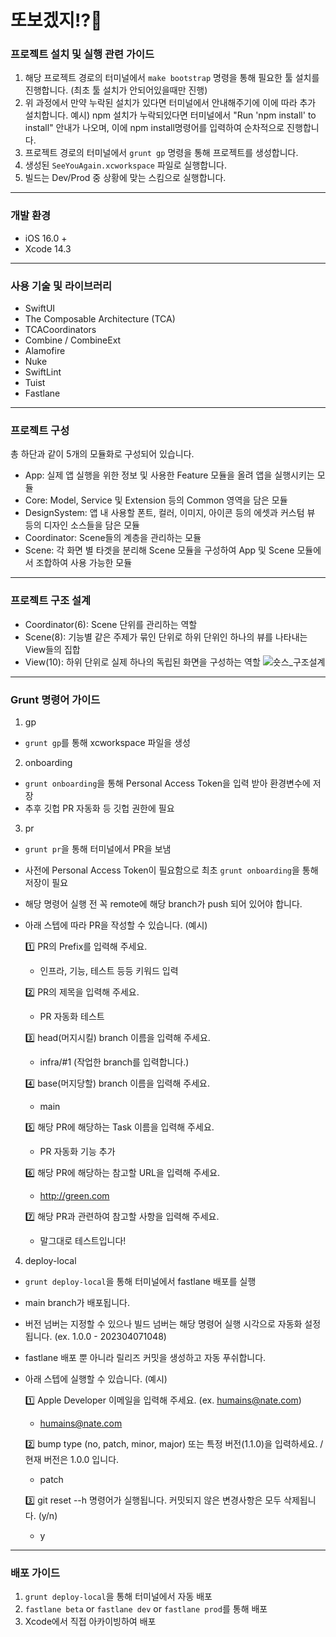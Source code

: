 # 또보겠지!?🍡
### 프로젝트 설치 및 실행 관련 가이드
1. 해당 프로젝트 경로의 터미널에서 `make bootstrap` 명령을 통해 필요한 툴 설치를 진행합니다.
(최초 툴 설치가 안되어있을때만 진행)
2. 위 과정에서 만약 누락된 설치가 있다면 터미널에서 안내해주기에 이에 따라 추가 설치합니다.
예시) npm 설치가 누락되있다면 터미널에서 "Run 'npm install' to install" 안내가 나오며, 이에 npm install명령어를 입력하여 순차적으로 진행합니다.
3. 프로젝트 경로의 터미널에서 `grunt gp` 명령을 통해 프로젝트를 생성합니다.
4. 생성된 `SeeYouAgain.xcworkspace` 파일로 실행합니다.
5. 빌드는 Dev/Prod 중 상황에 맞는 스킴으로 실행합니다.
***
### 개발 환경
- iOS 16.0 +
- Xcode 14.3 
***
### 사용 기술 및 라이브러리
- SwiftUI
- The Composable Architecture (TCA)
- TCACoordinators
- Combine / CombineExt
- Alamofire
- Nuke
- SwiftLint
- Tuist
- Fastlane
***
### 프로젝트 구성
총 하단과 같이 5개의 모듈화로 구성되어 있습니다.
- App: 실제 앱 실행을 위한 정보 및 사용한 Feature 모듈을 올려 앱을 실행시키는 모듈
- Core: Model, Service 및 Extension 등의 Common 영역을 담은 모듈
- DesignSystem: 앱 내 사용할 폰트, 컬러, 이미지, 아이콘 등의 에셋과 커스텀 뷰 등의 디자인 소스들을 담은 모듈
- Coordinator: Scene들의 계층을 관리하는 모듈
- Scene: 각 화면 별 타겟을 분리해 Scene 모듈을 구성하여 App 및 Scene 모듈에서 조합하여 사용 가능한 모듈
***
### 프로젝트 구조 설계
- Coordinator(6): Scene 단위를 관리하는 역할
- Scene(8): 기능별 같은 주제가 묶인 단위로 하위 단위인 하나의 뷰를 나타내는 View들의 집합
- View(10): 하위 단위로 실제 하나의 독립된 화면을 구성하는 역할
![숏스_구조설계](https://user-images.githubusercontent.com/72292617/235046129-44098df3-ebad-4fae-b931-d1fc6ed88458.png)
***
### Grunt 명령어 가이드
1. gp
  - `grunt gp`를 통해 xcworkspace 파일을 생성

2. onboarding
  - `grunt onboarding`을 통해 Personal Access Token을 입력 받아 환경변수에 저장
  - 추후 깃헙 PR 자동화 등 깃헙 권한에 필요

3. pr
  - `grunt pr`을 통해 터미널에서 PR을 보냄
  - 사전에 Personal Access Token이 필요함으로 최초 `grunt onboarding`을 통해 저장이 필요
  - 해당 명령어 실행 전 꼭 remote에 해당 branch가 push 되어 있어야 합니다.
  - 아래 스텝에 따라 PR을 작성할 수 있습니다. (예시)   

    1️⃣ PR의 Prefix를 입력해 주세요.
      - 인프라, 기능, 테스트 등등 키워드 입력

    2️⃣ PR의 제목을 입력해 주세요.
      - PR 자동화 테스트

    3️⃣ head(머지시킬) branch 이름을 입력해 주세요.
      - infra/#1 (작업한 branch를 입력합니다.)

    4️⃣ base(머지당할) branch 이름을 입력해 주세요.
      - main

    5️⃣ 해당 PR에 해당하는 Task 이름을 입력해 주세요.
      - PR 자동화 기능 추가

    6️⃣ 해당 PR에 해당하는 참고할 URL을 입력해 주세요.
      - http://green.com

    7️⃣ 해당 PR과 관련하여 참고할 사항을 입력해 주세요.
      - 말그대로 테스트입니다!
      
4. deploy-local
  - `grunt deploy-local`을 통해 터미널에서 fastlane 배포를 실행
  - main branch가 배포됩니다.
  - 버전 넘버는 지정할 수 있으나 빌드 넘버는 해당 명령어 실행 시각으로 자동화 설정 됩니다. (ex. 1.0.0 - 202304071048)
  - fastlane 배포 뿐 아니라 릴리즈 커밋을 생성하고 자동 푸쉬합니다.
  - 아래 스텝에 실행할 수 있습니다. (예시)

    1️⃣ Apple Developer 이메일을 입력해 주세요. (ex. humains@nate.com)
      - humains@nate.com

    2️⃣ bump type (no, patch, minor, major) 또는 특정 버전(1.1.0)을 입력하세요. / 현재 버전은 1.0.0 입니다.
      - patch

    3️⃣ git reset --h 명령어가 실행됩니다. 커밋되지 않은 변경사항은 모두 삭제됩니다. (y/n)
      - y
***
### 배포 가이드
1. `grunt deploy-local`을 통해 터미널에서 자동 배포
2. `fastlane beta` or `fastlane dev` or `fastlane prod`를 통해 배포
3. Xcode에서 직접 아카이빙하여 배포
